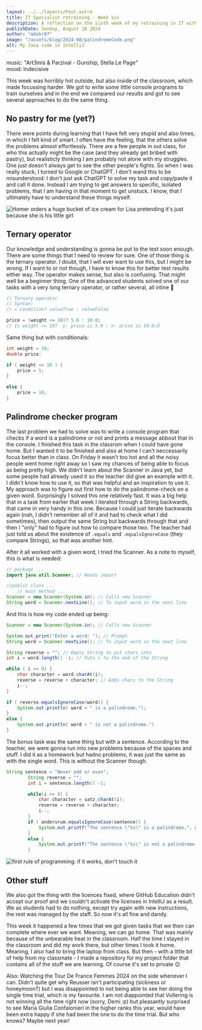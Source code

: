 ```yaml
---
layout: ../../layouts/Post.astro
title: IT Specialist retraining - Week six
description: A reflection on the sixth week of my retraining in IT with Java
publishDate: Sunday, August 18 2024
author: "mdohr07"
image: "/assets/blog/2024-08/palindromeCode.png"
alt: My Java code in IntelliJ
---
```

music: "Art3mis & Parzival - Gunship, Stella Le Page"<br>
mood: Indecisive

This week was horribly hot outside, but also inside of the classroom, which made focussing harder. We got to write some little console programs to train ourselves and in the end we compared our results and got to see several approaches to do the same thing. 

## No pastry for me (yet?)
There were points during learning that I have felt very stupid and also times, in which I felt kind of smart. I often have the feeling, that the others solve the problems almost effortlessly. There are a few people in out class, for who this actually might be the case (and they already get bribed with pastry), but realisticly thinking I am probably not alone with my struggles. One just doesn't always get to see the other people's fights. So when I was really stuck, I turned to Google or ChatGPT. I don't wand this to be misunderstood: I don't just ask ChatGPT to solve my task and copy/paste it and call it done. Instead I am trying to get answers to specific, isolated problems, that I am having in that moment to get unstuck. I know, that I ultimately have to understand these things myself.

<img src ="https://media0.giphy.com/media/v1.Y2lkPTc5MGI3NjExM2xjd3lvNWtnaW93OXE5eTU3dG8ya3ZiNXdqbGxwbnh0dHh2dnI4ZiZlcD12MV9pbnRlcm5hbF9naWZfYnlfaWQmY3Q9Zw/l2JdYAtRfAgmCPOKc/giphy.webp" alt ="Homer orders a huge bucket of ice cream for Lisa pretending it's just because she is his little girl" />

## Ternary operator
Our knowledge and understanding is gonna be put to the test soon enough. There are some things that I need to review for sure. One of those thing is the ternary operator. I doubt, that I will ever want to use this, but I might be wrong. If I want to or not though, I have to know this for better test results either way. The operator makes sense, but also is confusing. That might well be a beginner thing. One of the advanced students solved one of our tasks with a very long ternary operator, or rather several, all inline 🤯

```java
// Ternary operator
// Syntax:
// = condition? valueTrue : valueFalse

price = (weight <= 10)? 5.0 : 10.0;
// Is weight <= 10?  y- price is 5.0 : n- price is 10.0;Ö
```

Same thing but with conditionals:
```java
int weight = 10;
double price;

if ( weight <= 10 ) {
	price = 5;
}

else {
	price = 10;
}
```

## Palindrome checker program
The last problem we had to solve was to write a console program that checks if a word is a palindrome or not and prints a message abbout that in the console. I finished this task in the classrom when I could have gone home. But I wanted it to be finished and also at home I can't neccessarily focus better than in class. On Friday it wasn't too hot and all the noisy people went home right away so I saw my chances of being able to focus as being pretty high. 
We didn't learn about the Scanner in Java yet, but some people had already used it so the teacher did give an example with it. I didn't know how to use it, so that was helpful and an inspiration to use it.
My approach was to figure out first how to do the palindrome-check on a given word. Surprisingly I solved this one relatively fast. It was a big help that in a task from earlier that week I iterated through a String backwards, that came in very handy in this one. Because I could just iterate backwards again (nah, I didn't remember all of it and had to check what I did sometimes), then output the same String but backwards through that and then I "only" had to figure out how to compare those two. The teacher had just told us about the existence of `.equals` and `.equalsIgnoreCase` (they compare Strings), so that was another hint. 

After it all worked with a given word, I tried the Scanner. As a note to myself, this is what is needed:
```java
// package ...
import java.util.Scanner; // Needs import

//public class ...
	// main method ...
Scanner = new Scanner(System.in); // Calls new Scanner
String word = Scanner.nextLine(); // To input word in the next line
```

And this is how my code ended up being:
```java
Scanner = new Scanner(System.in); // Calls new Scanner

System.out.print("Enter a word: "); // Prompt
String word = Scanner.nextLine(); // To input word in the next line

String reverse = ""; // Empty String to put chars into
int i = word.length() -1; // Puts i to the end of the String

while ( i >= 0) {
	char character = word.charAt(i);
	reverse = reverse + character; // Adds chars to the String
	i--;
}

if ( reverse.equalsIgnoreCase(word)) {
	System.out.println( word + " is a palindrome.");
}
else {
	System.out.println( word + " is not a palindrome.")
}
```

The bonus task was the same thing but with a sentence. According to the teacher, we were gonna run into new problems because of the spaces and stuff. I did it as a homework but hadno problems, it was just the same as with the single word. This is without the Scanner though. 
```java
String sentence = "Never odd or even";
        String reverse = "";
        int i = sentence.length() -1;

        while(i >= 0) {
            char character = satz.charAt(i);
            reverse = reverse + character;
            i--;
        }
        if ( andersrum.equalsIgnoreCase(sentence)) {
            System.out.printf("The sentence \"%s\" is a palindrome.", sentence);
        }
        else {
            System.out.printf("The sentence \"%s\" is not a palindrome.", sentence);
        }
```

<img src="https://i.giphy.com/xaO6TmgQmKEQ4516sE.webp" alt="first rule of programming: if it works, don't touch it" />

## Other stuff
We also got the thing with the licences fixed, where GitHub Education didn't accept our proof and we couldn't activate the licenses in IntelliJ as a result. We as students had to do nothing, except try again with new instructions, the rest was managed by the staff. So now it's all fine and dandy. 

This week it happened a few times that we got given tasks that we then can complete where ever we want. Meaning, we can go home. That was mainly because of the unbearable heat in the classroom. Half the time I stayed in the classroom and did my work there, but other times I took it home. Meaning, I also had to bring the laptop from class. But then - with a little bit of help from my classmate - I made a repository for my project folder that contains all of the stuff we are learning. Of course it's set to private 😉

Also: Watching the Tour De France Femmes 2024 on the side whenever I can. Didn't quite get why Reusser isn't participating (sickness or honeymoon?) but I was disappointed to not being able to see her doing the single time trial, which is my favourite. I am not diappointed that Vollering is not winning all the time right now (sorry, Demi :p) but pleasantly surprised to see Maria Giulia Confalonieri in the higher ranks this year, would have been extra happy if she had been the one to do the time trial. But who knows? Maybe next year!

